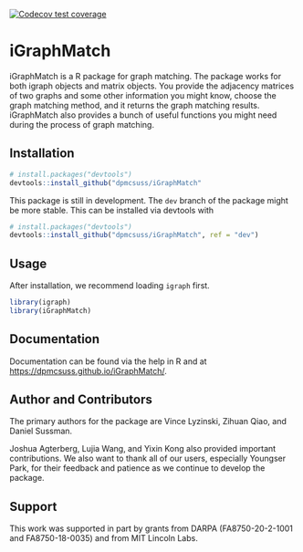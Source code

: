<!-- badges: start -->
[![Codecov test coverage](https://codecov.io/gh/dpmcsuss/iGraphMatch/branch/dev/graph/badge.svg)](https://codecov.io/gh/dpmcsuss/iGraphMatch?branch=dev)
<!-- badges: end -->

<!-- [![Build Status](https://travis-ci.com/dpmcsuss/iGraphMatch.svg?branch=dev)](https://travis-ci.com/dpmcsuss/iGraphMatch) -->

# iGraphMatch

iGraphMatch is a R package for graph matching. The package works for both igraph objects and matrix objects. You provide the adjacency matrices of two graphs and some other information you might know, choose the graph matching method, and it returns the graph matching results. iGraphMatch also provides a bunch of useful functions you might need during the process of graph matching.

Installation
------------
``` r
# install.packages("devtools")
devtools::install_github("dpmcsuss/iGraphMatch"
```

This package is still in development. The `dev` branch of the package might be more stable. This can be installed via devtools with

``` r
# install.packages("devtools")
devtools::install_github("dpmcsuss/iGraphMatch", ref = "dev")
```

Usage
------------

After installation, we recommend loading `igraph` first.
``` r
library(igraph)
library(iGraphMatch)
``` 

Documentation
------------

Documentation can be found via the help in R and at https://dpmcsuss.github.io/iGraphMatch/.



Author and Contributors
-----------------------

The primary authors for the package are Vince Lyzinski, Zihuan Qiao, and Daniel Sussman.

Joshua Agterberg, Lujia Wang, and Yixin Kong also provided important contributions. We also want to thank all of our users, especially Youngser Park, for their feedback and patience as we continue to develop the package.


Support
-------

This work was supported in part by grants from DARPA (FA8750-20-2-1001 and FA8750-18-0035) and from MIT Lincoln Labs.
